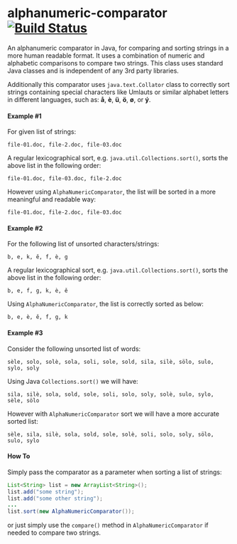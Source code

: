 # alphanumeric-comparator [![Build Status](https://travis-ci.org/farbodsafaei/alphanumeric-comparator.svg?branch=master)](https://travis-ci.org/farbodsafaei/alphanumeric-comparator)

An alphanumeric comparator in Java, for comparing and sorting strings in a more human readable format. It uses a combination of numeric and alphabetic comparisons to compare two strings. This class uses standard Java classes and is independent of any 3rd party libraries.

Additionally this comparator uses ```java.text.Collator``` class to correctly sort strings containing special characters like Umlauts or similar alphabet letters in different languages, such as: **å**, **è**, **ü**, **ö**, **ø**, or **ý**.

#### Example #1
For given list of strings:

```
file-01.doc, file-2.doc, file-03.doc
```

A regular lexicographical sort, e.g. ```java.util.Collections.sort()```, sorts the above list in the following order:

```
file-01.doc, file-03.doc, file-2.doc
```

However using ```AlphaNumericComparator```, the list will be sorted in a more meaningful and readable way:

```
file-01.doc, file-2.doc, file-03.doc
```

#### Example #2
For the following list of unsorted characters/strings: 

```
b, e, k, ě, f, è, g
```

A regular lexicographical sort, e.g. ```java.util.Collections.sort()```, sorts the above list in the following order:

```
b, e, f, g, k, è, ě
```

Using ```AlphaNumericComparator```, the list is correctly sorted as below:

```
b, e, è, ě, f, g, k
```

#### Example #3
Consider the following unsorted list of words:

```
sèle, solo, solè, sola, soli, sole, sold, sila, silè, sölo, sulo, sylo, soly
```

Using Java ```Collections.sort()``` we will have:

```
sila, silè, sola, sold, sole, soli, solo, soly, solè, sulo, sylo, sèle, sölo
```

However with ```AlphaNumericComparator``` sort we will have a more accurate sorted list:

```
sèle, sila, silè, sola, sold, sole, solè, soli, solo, soly, sölo, sulo, sylo
```

#### How To

Simply pass the comparator as a parameter when sorting a list of strings:
```java
List<String> list = new ArrayList<String>();
list.add("some string");
list.add("some other string");
...
list.sort(new AlphaNumericComparator());
```
or just simply use the ```compare()``` method in ```AlphaNumericComparator``` if needed to compare two strings.
 
